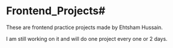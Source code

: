 # Frontend_Projects#

These are frontend practice projects made by Ehtsham Hussain.

I am still working on it and will do one project every one or 2 days.
